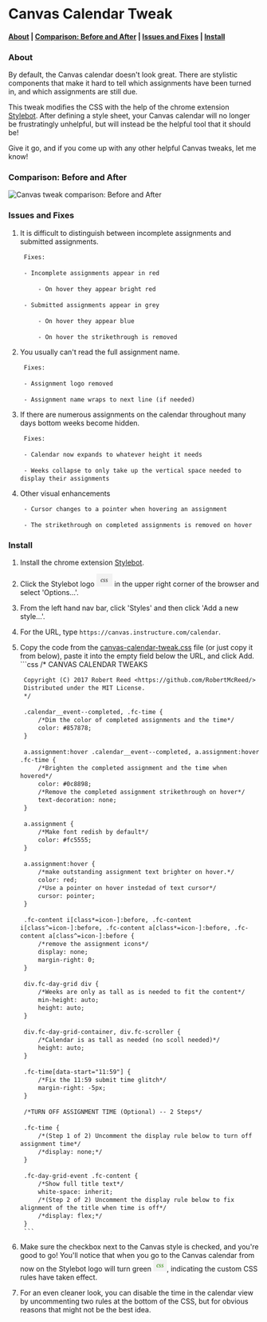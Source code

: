 # Canvas Calendar Tweak

#### [About](#about) | [Comparison: Before and After](#comparison-before-and-after) | [Issues and Fixes](#issues-and-fixes) | [Install](#install)


### About
By default, the Canvas calendar doesn't look great. There are stylistic components that make it hard to tell which assignments have been turned in, and which assignments are still due.

This tweak modifies the CSS with the help of the chrome extension [Stylebot](https://chrome.google.com/webstore/detail/stylebot/oiaejidbmkiecgbjeifoejpgmdaleoha). After defining a style sheet, your Canvas calendar will no longer be frustratingly unhelpful, but will instead be the helpful tool that it should be!

Give it go, and if you come up with any other helpful Canvas tweaks, let me know!

### Comparison: Before and After
![Canvas tweak comparison: Before and After](img/canvas-demo.gif)


### Issues and Fixes

1. It is difficult to distinguish between incomplete assignments and submitted assignments.

        Fixes:

        - Incomplete assignments appear in red

            - On hover they appear bright red

        - Submitted assignments appear in grey

            - On hover they appear blue

            - On hover the strikethrough is removed

1. You usually can't read the full assignment name.

        Fixes:

        - Assignment logo removed

        - Assignment name wraps to next line (if needed)

1. If there are numerous assignments on the calendar throughout many days bottom weeks become hidden.

        Fixes:

        - Calendar now expands to whatever height it needs

        - Weeks collapse to only take up the vertical space needed to display their assignments

1. Other visual enhancements

        - Cursor changes to a pointer when hovering an assignment

        - The strikethrough on completed assignments is removed on hover

### Install
1. Install the chrome extension [Stylebot](https://chrome.google.com/webstore/detail/stylebot/oiaejidbmkiecgbjeifoejpgmdaleoha).

1. Click the Stylebot logo ![Stylebot logo](img/stylebot.png) in the upper right corner of the browser and select 'Options...'.

1. From the left hand nav bar, click 'Styles' and then click 'Add a new style...'.

1. For the URL, type `https://canvas.instructure.com/calendar`.

1. Copy the code from the [canvas-calendar-tweak.css](canvas-calendar-tweak.css) file (or just copy it from below), paste it into the empty field below the URL, and click Add.
        ```css
        /*
        CANVAS CALENDAR TWEAKS

        Copyright (C) 2017 Robert Reed <https://github.com/RobertMcReed/>
        Distributed under the MIT License.
        */

        .calendar__event--completed, .fc-time {
            /*Dim the color of completed assignments and the time*/
            color: #857878;
        }

        a.assignment:hover .calendar__event--completed, a.assignment:hover .fc-time {
            /*Brighten the completed assignment and the time when hovered*/
            color: #0c8898;
            /*Remove the completed assignment strikethrough on hover*/
            text-decoration: none;
        }

        a.assignment {
            /*Make font redish by default*/
            color: #fc5555;
        }

        a.assignment:hover {
            /*make outstanding assignment text brighter on hover.*/
            color: red;
            /*Use a pointer on hover instedad of text cursor*/
            cursor: pointer;
        }

        .fc-content i[class*=icon-]:before, .fc-content i[class^=icon-]:before, .fc-content a[class*=icon-]:before, .fc-content a[class^=icon-]:before {
            /*remove the assignment icons*/
            display: none;
            margin-right: 0;
        }

        div.fc-day-grid div {
            /*Weeks are only as tall as is needed to fit the content*/
            min-height: auto;
            height: auto;
        }

        div.fc-day-grid-container, div.fc-scroller {
            /*Calendar is as tall as needed (no scoll needed)*/
            height: auto;
        }

        .fc-time[data-start="11:59"] {
            /*Fix the 11:59 submit time glitch*/
            margin-right: -5px;
        }

        /*TURN OFF ASSIGNMENT TIME (Optional) -- 2 Steps*/

        .fc-time {
            /*(Step 1 of 2) Uncomment the display rule below to turn off assignment time*/
            /*display: none;*/
        }

        .fc-day-grid-event .fc-content {
            /*Show full title text*/
            white-space: inherit;
            /*(Step 2 of 2) Uncomment the display rule below to fix alignment of the title when time is off*/
            /*display: flex;*/
        }
        ```

1. Make sure the checkbox next to the Canvas style is checked, and you're good to go! You'll notice that when you go to the Canvas calendar from now on the Stylebot logo will turn green ![Stylebot logo](img/stylebot2.png), indicating the custom CSS rules have taken effect.

1. For an even cleaner look, you can disable the time in the calendar view by uncommenting two rules at the bottom of the CSS, but for obvious reasons that might not be the best idea.
